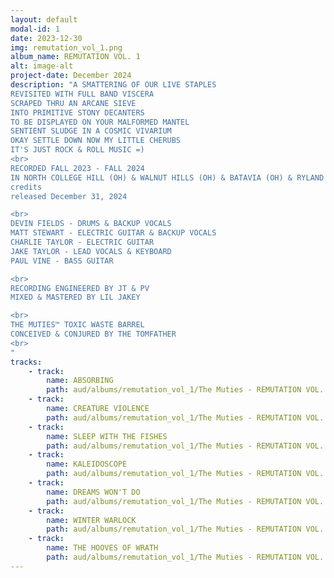 ```yaml
---
layout: default
modal-id: 1
date: 2023-12-30
img: remutation_vol_1.png
album_name: REMUTATION VOL. 1
alt: image-alt
project-date: December 2024
description: "A SMATTERING OF OUR LIVE STAPLES
REVISITED WITH FULL BAND VISCERA
SCRAPED THRU AN ARCANE SIEVE
INTO PRIMITIVE STONY DECANTERS
TO BE DISPLAYED ON YOUR MALFORMED MANTEL
SENTIENT SLUDGE IN A COSMIC VIVARIUM
OKAY SETTLE DOWN NOW MY LITTLE CHERUBS
IT'S JUST ROCK & ROLL MUSIC =)
<br>
RECORDED FALL 2023 - FALL 2024
IN NORTH COLLEGE HILL (OH) & WALNUT HILLS (OH) & BATAVIA (OH) & RYLAND HEIGHTS (KY)
credits
released December 31, 2024

<br>
DEVIN FIELDS - DRUMS & BACKUP VOCALS
MATT STEWART - ELECTRIC GUITAR & BACKUP VOCALS
CHARLIE TAYLOR - ELECTRIC GUITAR
JAKE TAYLOR - LEAD VOCALS & KEYBOARD
PAUL VINE - BASS GUITAR

<br>
RECORDING ENGINEERED BY JT & PV
MIXED & MASTERED BY LIL JAKEY

<br>
THE MUTIES™ TOXIC WASTE BARREL
CONCEIVED & CONJURED BY THE TOMFATHER
<br>
"
tracks:
    - track: 
        name: ABSORBING
        path: aud/albums/remutation_vol_1/The Muties - REMUTATION VOL. 1 - 01 ABSORBING.mp3
    - track:
        name: CREATURE VIOLENCE
        path: aud/albums/remutation_vol_1/The Muties - REMUTATION VOL. 1 - 02 CREATURE VIOLENCE.mp3
    - track: 
        name: SLEEP WITH THE FISHES
        path: aud/albums/remutation_vol_1/The Muties - REMUTATION VOL. 1 - 03 SLEEP WITH THE FISHES.mp3
    - track:
        name: KALEIDOSCOPE
        path: aud/albums/remutation_vol_1/The Muties - REMUTATION VOL. 1 - 04 KALEIDOSCOPE.mp3
    - track: 
        name: DREAMS WON'T DO
        path: aud/albums/remutation_vol_1/The Muties - REMUTATION VOL. 1 - 05 DREAMS WON'T DO.mp3
    - track:
        name: WINTER WARLOCK
        path: aud/albums/remutation_vol_1/The Muties - REMUTATION VOL. 1 - 06 WINTER WARLOCK.mp3
    - track: 
        name: THE HOOVES OF WRATH
        path: aud/albums/remutation_vol_1/The Muties - REMUTATION VOL. 1 - 07 THE HOOVES OF WRATH.mp3
---
```

<!-- # Hello world
![My helpful screenshot](aud/albums/screenshot.jpg_site/aud/albums/items_of_interest/01 The Cincinnati Cobra.mp3) -->